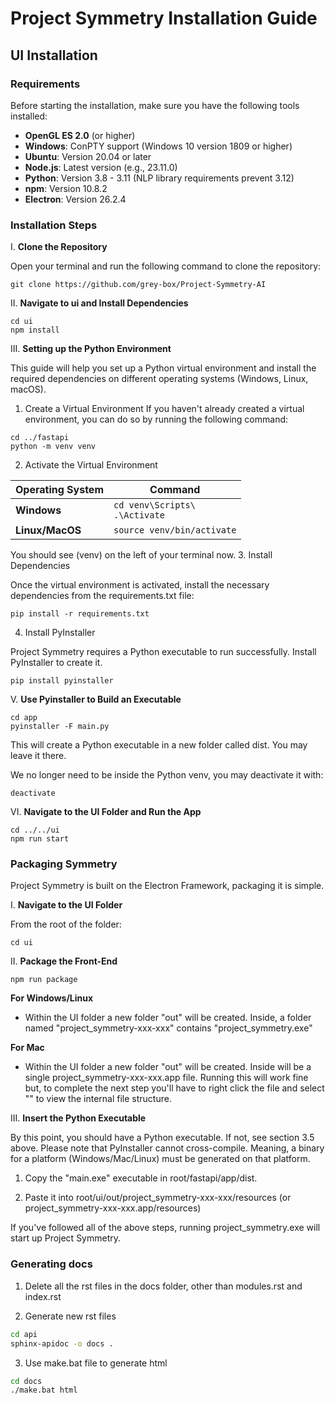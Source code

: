 # Project Symmetry Installation Guide

## UI Installation

### Requirements
Before starting the installation, make sure you have the following tools installed:

- **OpenGL ES 2.0** (or higher)
- **Windows**: ConPTY support (Windows 10 version 1809 or higher)
- **Ubuntu**: Version 20.04 or later
- **Node.js**: Latest version (e.g., 23.11.0)
- **Python**: Version 3.8 - 3.11 (NLP library requirements prevent 3.12)
- **npm**: Version 10.8.2
- **Electron**: Version 26.2.4


### Installation Steps

I. **Clone the Repository**

Open your terminal and run the following command to clone the repository:

```
git clone https://github.com/grey-box/Project-Symmetry-AI
```


II. **Navigate to ui and Install Dependencies**

```
cd ui
npm install
```

III. **Setting up the Python Environment**

This guide will help you set up a Python virtual environment and install the required dependencies on different operating systems (Windows, Linux, macOS).

   1. Create a Virtual Environment
   If you haven't already created a virtual environment, you can do so by running the following command:
   
   ```
   cd ../fastapi
   python -m venv venv
   ```
   2. Activate the Virtual Environment
   
   | **Operating System** | **Command**                                                                          |
   |----------------------|--------------------------------------------------------------------------------------|
   | **Windows**          | `cd venv\Scripts\` <br> `.\Activate` |
   | **Linux/MacOS**      | `source venv/bin/activate`                                                           |
   You should see (venv) on the left of your terminal now.
   3. Install Dependencies
      
   Once the virtual environment is activated, install the necessary dependencies from the requirements.txt file:
   
   ```
   pip install -r requirements.txt
   ```
   
   4. Install PyInstaller
      
   Project Symmetry requires a Python executable to run successfully. Install PyInstaller to create it.
   
   ```
   pip install pyinstaller
   ```

V. **Use Pyinstaller to Build an Executable**

```
cd app
pyinstaller -F main.py
```
This will create a Python executable in a new folder called dist. You may leave it there.

We no longer need to be inside the Python venv, you may deactivate it with:
```
deactivate
```
VI. **Navigate to the UI Folder and Run the App**

```
cd ../../ui
npm run start
```

### Packaging Symmetry
Project Symmetry is built on the Electron Framework, packaging it is simple.

I. **Navigate to the UI Folder**

From the root of the folder:
```
cd ui
```

II. **Package the Front-End**
```
npm run package
```

**For Windows/Linux**

- Within the UI folder a new folder "out" will be created. Inside, a folder named "project_symmetry-xxx-xxx" contains "project_symmetry.exe"

**For Mac**

- Within the UI folder a new folder "out" will be created. Inside will be a single project_symmetry-xxx-xxx.app file. Running this will work fine but, to complete the next step you'll have to right click the file and select "" to view the internal file structure.

III. **Insert the Python Executable**

By this point, you should have a Python executable. If not, see section 3.5 above. Please note that PyInstaller cannot
cross-compile. Meaning, a binary for a platform (Windows/Mac/Linux) must be generated on that platform.

1. Copy the "main.exe" executable in root/fastapi/app/dist. 

2. Paste it into root/ui/out/project_symmetry-xxx-xxx/resources (or project_symmetry-xxx-xxx.app/resources)

If you've followed all of the above steps, running project_symmetry.exe will start up Project Symmetry.
### Generating docs

1. Delete all the rst files in the docs folder, other than modules.rst and index.rst

2. Generate new rst files

```bash
cd api
sphinx-apidoc -o docs .
```

3. Use make.bat file to generate html

```bash
cd docs
./make.bat html

